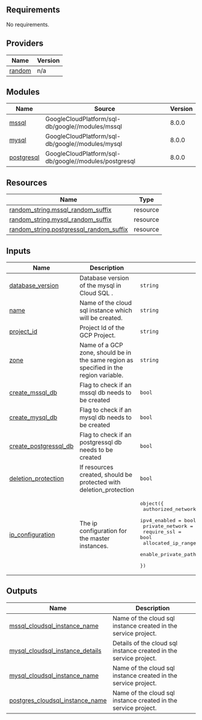 <!-- BEGIN_TF_DOCS -->
## Requirements

No requirements.

## Providers

| Name | Version |
|------|---------|
| <a name="provider_random"></a> [random](#provider\_random) | n/a |

## Modules

| Name | Source | Version |
|------|--------|---------|
| <a name="module_mssql"></a> [mssql](#module\_mssql) | GoogleCloudPlatform/sql-db/google//modules/mssql | 8.0.0 |
| <a name="module_mysql"></a> [mysql](#module\_mysql) | GoogleCloudPlatform/sql-db/google//modules/mysql | 8.0.0 |
| <a name="module_postgresql"></a> [postgresql](#module\_postgresql) | GoogleCloudPlatform/sql-db/google//modules/postgresql | 8.0.0 |

## Resources

| Name | Type |
|------|------|
| [random_string.mssql_random_suffix](https://registry.terraform.io/providers/hashicorp/random/latest/docs/resources/string) | resource |
| [random_string.mysql_random_suffix](https://registry.terraform.io/providers/hashicorp/random/latest/docs/resources/string) | resource |
| [random_string.postgressql_random_suffix](https://registry.terraform.io/providers/hashicorp/random/latest/docs/resources/string) | resource |

## Inputs

| Name | Description | Type | Default | Required |
|------|-------------|------|---------|:--------:|
| <a name="input_database_version"></a> [database\_version](#input\_database\_version) | Database version of the mysql in Cloud SQL . | `string` | n/a | yes |
| <a name="input_name"></a> [name](#input\_name) | Name of the cloud sql instance which will be created. | `string` | n/a | yes |
| <a name="input_project_id"></a> [project\_id](#input\_project\_id) | Project Id of the GCP Project. | `string` | n/a | yes |
| <a name="input_zone"></a> [zone](#input\_zone) | Name of a GCP zone, should be in the same region as specified in the region variable. | `string` | n/a | yes |
| <a name="input_create_mssql_db"></a> [create\_mssql\_db](#input\_create\_mssql\_db) | Flag to check if an mssql db needs to be created | `bool` | `false` | no |
| <a name="input_create_mysql_db"></a> [create\_mysql\_db](#input\_create\_mysql\_db) | Flag to check if an mysql db needs to be created | `bool` | `true` | no |
| <a name="input_create_postgressql_db"></a> [create\_postgressql\_db](#input\_create\_postgressql\_db) | Flag to check if an postgressql db needs to be created | `bool` | `false` | no |
| <a name="input_deletion_protection"></a> [deletion\_protection](#input\_deletion\_protection) | If resources created, should be protected with deletion\_protection | `bool` | `true` | no |
| <a name="input_ip_configuration"></a> [ip\_configuration](#input\_ip\_configuration) | The ip configuration for the master instances. | <pre>object({<br>    authorized_networks                           = list(map(string))<br>    ipv4_enabled                                  = bool<br>    private_network                               = string<br>    require_ssl                                   = bool<br>    allocated_ip_range                            = string<br>    enable_private_path_for_google_cloud_services = optional(bool)<br>  })</pre> | <pre>{<br>  "allocated_ip_range": null,<br>  "authorized_networks": [],<br>  "enable_private_path_for_google_cloud_services": false,<br>  "ipv4_enabled": true,<br>  "private_network": null,<br>  "require_ssl": null<br>}</pre> | no |

## Outputs

| Name | Description |
|------|-------------|
| <a name="output_mssql_cloudsql_instance_name"></a> [mssql\_cloudsql\_instance\_name](#output\_mssql\_cloudsql\_instance\_name) | Name of the cloud sql instance created in the service project. |
| <a name="output_mysql_cloudsql_instance_details"></a> [mysql\_cloudsql\_instance\_details](#output\_mysql\_cloudsql\_instance\_details) | Details of the cloud sql instance created in the service project. |
| <a name="output_mysql_cloudsql_instance_name"></a> [mysql\_cloudsql\_instance\_name](#output\_mysql\_cloudsql\_instance\_name) | Name of the cloud sql instance created in the service project. |
| <a name="output_postgres_cloudsql_instance_name"></a> [postgres\_cloudsql\_instance\_name](#output\_postgres\_cloudsql\_instance\_name) | Name of the cloud sql instance created in the service project. |
<!-- END_TF_DOCS -->